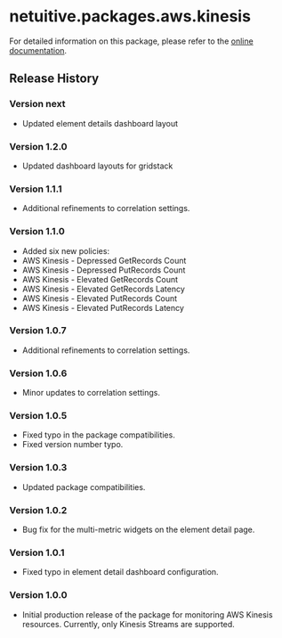 # netuitive.packages.aws.kinesis

For detailed information on this package, please refer to the [online documentation](https://help.netuitive.com/Content/Integrations/aws.htm).

## Release History

### Version next

* Updated element details dashboard layout

### Version 1.2.0

* Updated dashboard layouts for gridstack

### Version 1.1.1

* Additional refinements to correlation settings.

### Version 1.1.0

 * Added six new policies:
 * AWS Kinesis - Depressed GetRecords Count
 * AWS Kinesis - Depressed PutRecords Count
 * AWS Kinesis - Elevated GetRecords Count
 * AWS Kinesis - Elevated GetRecords Latency
 * AWS Kinesis - Elevated PutRecords Count
 * AWS Kinesis - Elevated PutRecords Latency

### Version 1.0.7

* Additional refinements to correlation settings.

### Version 1.0.6

* Minor updates to correlation settings.

### Version 1.0.5

* Fixed typo in the package compatibilities.
* Fixed version number typo.

### Version 1.0.3

* Updated package compatibilities.

### Version 1.0.2

* Bug fix for the multi-metric widgets on the element detail page.

### Version 1.0.1

* Fixed typo in element detail dashboard configuration.

### Version 1.0.0

* Initial production release of the package for monitoring AWS Kinesis resources.  Currently, only Kinesis Streams are supported.
